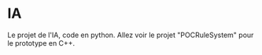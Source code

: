# IA
Le projet de l'IA, code en python. Allez voir le projet "POCRuleSystem" pour le prototype en C++.
